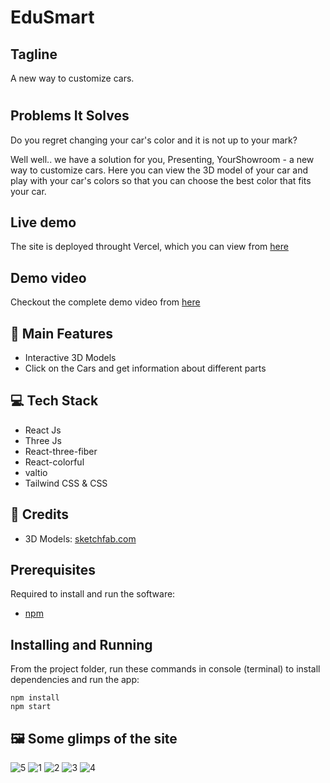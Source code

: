 
# EduSmart

## Tagline
A new way to customize cars.
<!-- ![3d](https://user-images.githubusercontent.com/64855593/132103582-1ef1652d-a5da-4dbc-ba45-ae4ee4b4e640.gif) -->
# 


## Problems It Solves
Do you regret changing your car's color and it is not up to your mark?

Well well.. we have a solution for you,
Presenting, YourShowroom - a new way to customize cars. Here you can view the 3D model of your car and play with your car's colors so that you can choose the best color that fits your car.
## Live demo

The site is deployed throught Vercel, which you can view from [here](https://your-showroom.vercel.app/)  


## Demo video

Checkout the complete demo video from [here](https://youtu.be/WjqWkK_6OTE)

## 🚀 Main Features

- Interactive 3D Models
- Click on the Cars and get information about different parts


## 💻 Tech Stack

- React Js
- Three Js
- React-three-fiber
- React-colorful
- valtio
- Tailwind CSS & CSS

## 🤝 Credits


- 3D Models: [sketchfab.com](https://sketchfab.com)

## Prerequisites

Required to install and run the software:

- [npm](https://www.npmjs.com/get-npm)

## Installing and Running

From the project folder, run these commands in console (terminal) to install dependencies and run the app:

```
npm install
npm start
```

## 🖼️ Some glimps of the site

![5](https://user-images.githubusercontent.com/75125943/133928085-63cef828-059d-448f-b5ce-c6d69e10e569.png)
![1](https://user-images.githubusercontent.com/75125943/133928066-5687cb02-db89-4d8b-aba1-32c57ce0a105.png)
![2](https://user-images.githubusercontent.com/75125943/133928069-2b9e3b40-769e-47ca-9cdb-7d64587531de.png)
![3](https://user-images.githubusercontent.com/75125943/133928071-872f9744-d0fb-4be3-ae7b-c38fd4307714.png)
![4](https://user-images.githubusercontent.com/75125943/133928078-abb5c3f8-e8aa-477c-b67e-e55dd1e9f007.png)
